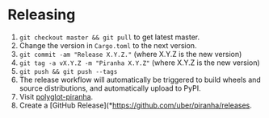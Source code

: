 Releasing
=========

 1. `git checkout master && git pull` to get latest master.
 2. Change the version in `Cargo.toml` to the next version.
 3. `git commit -am "Release X.Y.Z."` (where X.Y.Z is the new version)
 4. `git tag -a vX.Y.Z -m "Piranha X.Y.Z"` (where X.Y.Z is the new version)
 5. `git push && git push --tags`
 6. The release workflow will automatically be triggered to build wheels and source distributions, and automatically upload to PyPI.
 7. Visit [polyglot-piranha](https://pypi.org/project/polyglot-piranha/).
 8. Create a [GitHub Release](*https://github.com/uber/piranha/releases.
